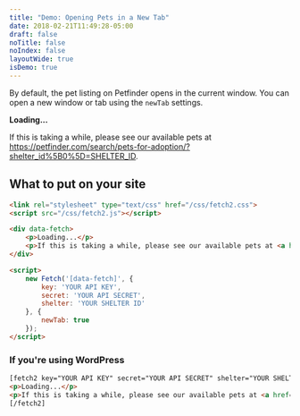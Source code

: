 ```yaml
---
title: "Demo: Opening Pets in a New Tab"
date: 2018-02-21T11:49:28-05:00
draft: false
noTitle: false
noIndex: false
layoutWide: true
isDemo: true
---
```


By default, the pet listing on Petfinder opens in the current window. You can open a new window or tab using the `newTab` settings.

<div data-fetch>
    <p class="loading"><strong>Loading...</strong></p>
    <p>If this is taking a while, please see our available pets at <a href="#">https://petfinder.com/search/pets-for-adoption/?shelter_id%5B0%5D=SHELTER_ID</a>.</p>
</div>

<script>
	var fetchOptions = {
		newTab: true
	};
</script>

## What to put on your site

```html
<link rel="stylesheet" type="text/css" href="/css/fetch2.css">
<script src="/css/fetch2.js"></script>

<div data-fetch>
    <p>Loading...</p>
    <p>If this is taking a while, please see our available pets at <a href="#">https://petfinder.com/search/pets-for-adoption/?shelter_id%5B0%5D=SHELTER_ID</a>.</p>
</div>

<script>
    new Fetch('[data-fetch]', {
        key: 'YOUR API KEY',
        secret: 'YOUR API SECRET',
        shelter: 'YOUR SHELTER ID'
    }, {
        newTab: true
    });
</script>
```

### If you're using WordPress

```html
[fetch2 key="YOUR API KEY" secret="YOUR API SECRET" shelter="YOUR SHELTER ID" newtab="true"]
<p>Loading...</p>
<p>If this is taking a while, please see our available pets at <a href="#">https://petfinder.com/search/pets-for-adoption/?shelter_id%5B0%5D=SHELTER_ID</a>.</p>
[/fetch2]
```